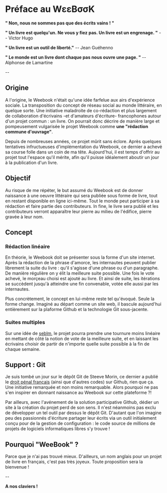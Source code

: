 # Préface au WεεBσσK

**" Non, nous ne sommes pas que des écrits vains ! "**

**" Un livre est quelqu'un. Ne vous y fiez pas. Un livre est un engrenage. "** -- Victor Hugo

**" Un livre est un outil de liberté."** -- Jean Guéhenno

**" Le monde est un livre dont chaque pas nous ouvre une page. "** -- Alphonse de Lamartine 

--

## Origine

A l'origine, le Weebook n'était qu'une idée farfelue aux airs d'expérience sociale. La transposition du concept de réseau social au monde littéraire, en quelque sorte. Une initiative maladroite de co-rédaction et plus largement de collaboration d'écrivains -et d'amateurs d'écriture- francophones autour d'un projet commun : un livre. On pourrait donc décrire de manière large et pompeusement vulgarisée le projet Weebook comme **une "rédaction commune d'ouvrage"**.

Depuis de nombreuses années, ce projet mûrit sans éclore. Après quelques tentatives infructueuses d'implémentation du Weebook, ce dernier a achevé sa course folle dans un coin de ma tête. Aujourd'hui, il est temps d'offrir au projet tout l'espace qu'il mérite, afin qu'il puisse idéalement aboutir un jour à la publication d'un livre.

## Objectif

Au risque de me répéter, le but assumé du Weebook est de donner naissance à une oeuvre littéraire qui sera publiée sous forme de livre, tout en restant disponible en ligne ici-même. Tout le monde peut participer à sa rédaction et faire partie des contributeurs. In fine, le livre sera publié et les contributeurs verront apparaître leur pierre au milieu de l'édifice, pierre gravée à leur nom.

## Concept

### Rédaction linéaire

En théorie, le Weebook doit se présenter sous la forme d'un site internet. Après la rédaction de la phrase d'amorce, les internautes peuvent publier librement la suite du livre : qu'il s'agisse d'une phrase ou d'un paragraphe. De manière régulière on y élit la meilleure suite possible. Une fois le vote achevé, le morçeau choisi est ajouté au livre. Et ainsi de suite, les itérations se succèdent jusqu'à atteindre une fin convenable, votée elle aussi par les internautes.

Plus concrètement, le concept en lui-même reste tel qu'évoqué. Seule la forme change. Imaginé au départ comme un site web, il bascule aujourd'hui entièrement sur la plaforme Github et la technologie Git sous-jacente.

### Suites multiples

Sur une idée de [seblm](https://github.com/seblm), le projet pourra prendre une tournure moins linéaire en mettant de côté la notion de vote de la meilleure suite, et en laissant les écrivains choisir de partir de n'importe quelle suite possible à la fin de chaque semaine.

## Support : Git

Je suis tombé un jour sur le dépôt Git de Steeve Morin, ce dernier a publié le [droit pénal français](https://github.com/steeve/france.code-penal) (ainsi que d'autres codes) sur Github, rien que ça. Une initiative remarquée et non moins remarquable. Alors pourquoi ne pas s'en inspirer en donnant naissance au Weebook sur cette plateforme ?!

Par ailleurs, avec l'avénement de la solution participative Github, dédier un site à la création du projet perd de son sens. Il n'est néanmoins pas exclu de développer un tel outil par dessus le dépôt Git. D'autant que l'on imagine peu des passionnés d'écriture partager leur écrits via un outil initialement conçu pour de la gestion de configuration : le code source de millions de projets de logiciels informatiques libres s'y trouve !

## Pourquoi "WeeBook" ?

Parce que je n'ai pas trouvé mieux. D'ailleurs, un nom anglais pour un projet de livre en français, c'est pas très joyeux. Toute proposition sera la bienvenue !

--

**A nos claviers !**
